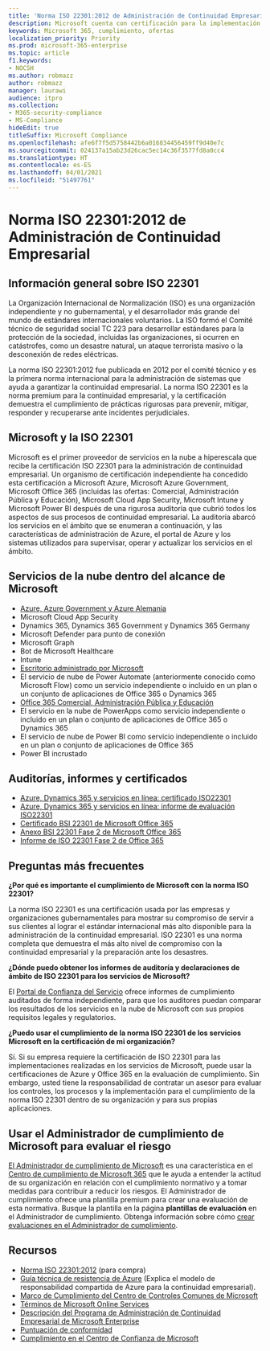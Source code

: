 ```yaml
---
title: 'Norma ISO 22301:2012 de Administración de Continuidad Empresarial '
description: Microsoft cuenta con certificación para la implementación de estas normas de administración de la continuidad empresarial.
keywords: Microsoft 365, cumplimiento, ofertas
localization_priority: Priority
ms.prod: microsoft-365-enterprise
ms.topic: article
f1.keywords:
- NOCSH
ms.author: robmazz
author: robmazz
manager: laurawi
audience: itpro
ms.collection:
- M365-security-compliance
- MS-Compliance
hideEdit: true
titleSuffix: Microsoft Compliance
ms.openlocfilehash: afe6f7f5d5758442b6a016834456459ff9d40e7c
ms.sourcegitcommit: 024137a15ab23d26cac5ec14c36f3577fd8a0cc4
ms.translationtype: HT
ms.contentlocale: es-ES
ms.lasthandoff: 04/01/2021
ms.locfileid: "51497761"
---
```

# <a name="iso-223012012-business-continuity-management-standard"></a>Norma ISO 22301:2012 de Administración de Continuidad Empresarial 

## <a name="iso-22301-overview"></a>Información general sobre ISO 22301

La Organización Internacional de Normalización (ISO) es una organización independiente y no gubernamental, y el desarrollador más grande del mundo de estándares internacionales voluntarios. La ISO formó el Comité técnico de seguridad social TC 223 para desarrollar estándares para la protección de la sociedad, incluidas las organizaciones, si ocurren en catástrofes, como un desastre natural, un ataque terrorista masivo o la desconexión de redes eléctricas.

La norma ISO 22301:2012 fue publicada en 2012 por el comité técnico y es la primera norma internacional para la administración de sistemas que ayuda a garantizar la continuidad empresarial. La norma ISO 22301 es la norma premium para la continuidad empresarial, y la certificación demuestra el cumplimiento de prácticas rigurosas para prevenir, mitigar, responder y recuperarse ante incidentes perjudiciales.

## <a name="microsoft-and-iso-22301"></a>Microsoft y la ISO 22301

Microsoft es el primer proveedor de servicios en la nube a hiperescala que recibe la certificación ISO 22301 para la administración de continuidad empresarial. Un organismo de certificación independiente ha concedido esta certificación a Microsoft Azure, Microsoft Azure Government, Microsoft Office 365 (incluidas las ofertas: Comercial, Administración Pública y Educación), Microsoft Cloud App Security, Microsoft Intune y Microsoft Power BI después de una rigurosa auditoría que cubrió todos los aspectos de sus procesos de continuidad empresarial. La auditoría abarcó los servicios en el ámbito que se enumeran a continuación, y las características de administración de Azure, el portal de Azure y los sistemas utilizados para supervisar, operar y actualizar los servicios en el ámbito.

## <a name="microsoft-in-scope-cloud-services"></a>Servicios de la nube dentro del alcance de Microsoft

- [Azure, Azure Government y Azure Alemania](https://aka.ms/AzureCompliance)
- Microsoft Cloud App Security
- Dynamics 365, Dynamics 365 Government y Dynamics 365 Germany
- Microsoft Defender para punto de conexión
- Microsoft Graph
- Bot de Microsoft Healthcare
- Intune
- [Escritorio administrado por Microsoft](/microsoft-365/managed-desktop/intro/compliance)
- El servicio de nube de Power Automate (anteriormente conocido como Microsoft Flow) como un servicio independiente o incluido en un plan o un conjunto de aplicaciones de Office 365 o Dynamics 365
- [Office 365 Comercial, Administración Pública y Educación](https://go.microsoft.com/fwlink/p/?linkid=2077751)
- El servicio en la nube de PowerApps como servicio independiente o incluido en un plan o conjunto de aplicaciones de Office 365 o Dynamics 365
- El servicio de nube de Power BI como servicio independiente o incluido en un plan o conjunto de aplicaciones de Office 365
- Power BI incrustado

## <a name="audits-reports-and-certificates"></a>Auditorías, informes y certificados

- [Azure, Dynamics 365 y servicios en línea: certificado ISO22301](https://aka.ms/azureiso22301cert)
- [Azure, Dynamics 365 y servicios en línea: informe de evaluación ISO22301](https://aka.ms/azureiso22301report)
- [Certificado BSI 22301 de Microsoft Office 365](https://go.microsoft.com/fwlink/p/?linkid=2092109)
- [Anexo BSI 22301 Fase 2 de Microsoft Office 365](https://go.microsoft.com/fwlink/p/?linkid=2092209)
- [Informe de ISO 22301 Fase 2 de Office 365](https://go.microsoft.com/fwlink/p/?linkid=2092211)

## <a name="frequently-asked-questions"></a>Preguntas más frecuentes

**¿Por qué es importante el cumplimiento de Microsoft con la norma ISO 22301?**

La norma ISO 22301 es una certificación usada por las empresas y organizaciones gubernamentales para mostrar su compromiso de servir a sus clientes al lograr el estándar internacional más alto disponible para la administración de la continuidad empresarial. ISO 22301 es una norma completa que demuestra el más alto nivel de compromiso con la continuidad empresarial y la preparación ante los desastres.

**¿Dónde puedo obtener los informes de auditoría y declaraciones de ámbito de ISO 22301 para los servicios de Microsoft?**

El [Portal de Confianza del Servicio](https://aka.ms/stphelp) ofrece informes de cumplimiento auditados de forma independiente, para que los auditores puedan comparar los resultados de los servicios en la nube de Microsoft con sus propios requisitos legales y regulatorios.

**¿Puedo usar el cumplimiento de la norma ISO 22301 de los servicios Microsoft en la certificación de mi organización?**

Sí. Si su empresa requiere la certificación de ISO 22301 para las implementaciones realizadas en los servicios de Microsoft, puede usar la certificaciones de Azure y Office 365 en la evaluación de cumplimiento. Sin embargo, usted tiene la responsabilidad de contratar un asesor para evaluar los controles, los procesos y la implementación para el cumplimiento de la norma ISO 22301 dentro de su organización y para sus propias aplicaciones.

## <a name="use-microsoft-compliance-manager-to-assess-your-risk"></a>Usar el Administrador de cumplimiento de Microsoft para evaluar el riesgo

[El Administrador de cumplimiento de Microsoft](/microsoft-365/compliance/compliance-manager) es una característica en el [Centro de cumplimiento de Microsoft 365](/microsoft-365/compliance/microsoft-365-compliance-center) que le ayuda a entender la actitud de su organización en relación con el cumplimiento normativo y a tomar medidas para contribuir a reducir los riesgos. El Administrador de cumplimiento ofrece una plantilla premium para crear una evaluación de esta normativa. Busque la plantilla en la página **plantillas de evaluación** en el Administrador de cumplimiento. Obtenga información sobre cómo [crear evaluaciones en el Administrador de cumplimiento](/microsoft-365/compliance/compliance-manager-assessments).

## <a name="resources"></a>Recursos

- [Norma ISO 22301:2012](https://www.iso.org/iso/home/store/catalogue_tc/catalogue_detail.htm?csnumber=50038) (para compra)
- [Guía técnica de resistencia de Azure](/azure/architecture/framework/resiliency/overview) (Explica el modelo de responsabilidad compartida de Azure para la continuidad empresarial).
- [Marco de Cumplimiento del Centro de Controles Comunes de Microsoft](https://www.microsoft.com/trustcenter/common-controls-hub)
- [Términos de Microsoft Online Services](https://aka.ms/Online-Services-Terms)
- [Descripción del Programa de Administración de Continuidad Empresarial de Microsoft Enterprise](https://go.microsoft.com/fwlink/p/?linkid=2092212)
- [Puntuación de conformidad](/microsoft-365/compliance/compliance-manager)
- [Cumplimiento en el Centro de Confianza de Microsoft](https://www.microsoft.com/trust-center/compliance/compliance-overview)
